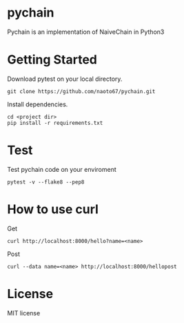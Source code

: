 # pychain
Pychain is an implementation of NaiveChain in Python3

# Getting Started

Download pytest on your local directory.
```
git clone https://github.com/naoto67/pychain.git
```

Install dependencies.
```
cd <project dir>
pip install -r requirements.txt
```

# Test

Test pychain code on your enviroment
```
pytest -v --flake8 --pep8
```

# How to use curl
Get
```
curl http://localhost:8000/hello?name=<name>
```

Post
```
curl --data name=<name> http://localhost:8000/hellopost
```

# License

MIT license
